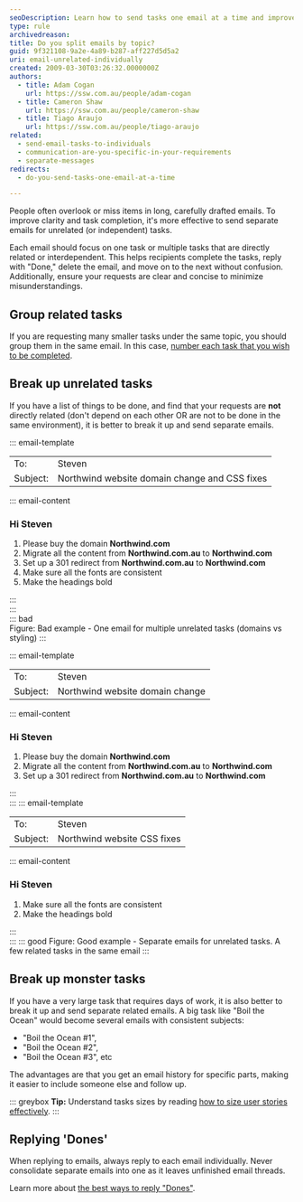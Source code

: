 ```yaml
---
seoDescription: Learn how to send tasks one email at a time and improve communication by breaking up unrelated tasks, grouping related tasks, and replying "Dones".
type: rule
archivedreason:
title: Do you split emails by topic?
guid: 9f321108-9a2e-4a89-b287-aff227d5d5a2
uri: email-unrelated-individually
created: 2009-03-30T03:26:32.0000000Z
authors:
  - title: Adam Cogan
    url: https://ssw.com.au/people/adam-cogan
  - title: Cameron Shaw
    url: https://ssw.com.au/people/cameron-shaw
  - title: Tiago Araujo
    url: https://ssw.com.au/people/tiago-araujo
related:
  - send-email-tasks-to-individuals
  - communication-are-you-specific-in-your-requirements
  - separate-messages
redirects:
  - do-you-send-tasks-one-email-at-a-time

---
```


People often overlook or miss items in long, carefully drafted emails. To improve clarity and task completion, it's more effective to send separate emails for unrelated (or independent) tasks.

Each email should focus on one task or multiple tasks that are directly related or interdependent. This helps recipients complete the tasks, reply with "Done," delete the email, and move on to the next without confusion. Additionally, ensure your requests are clear and concise to minimize misunderstandings.

<!--endintro-->

## Group related tasks

If you are requesting many smaller tasks under the same topic, you should group them in the same email. In this case, [number each task that you wish to be completed](/number-tasks-questions).

## Break up unrelated tasks

If you have a list of things to be done, and find that your requests are **not** directly related (don't depend on each other OR are not to be done in the same environment), it is better to break it up and send separate emails.

::: email-template  

| | |
| -------- | --- |
| To: | Steven |
| Subject: | Northwind website domain change and CSS fixes |  
::: email-content

### Hi Steven

1. Please buy the domain **Northwind.com**
2. Migrate all the content from **Northwind.com.au** to **Northwind.com**
3. Set up a 301 redirect from **Northwind.com.au** to **Northwind.com**
4. Make sure all the fonts are consistent
5. Make the headings bold

:::  
:::  
::: bad  
Figure: Bad example - One email for multiple unrelated tasks (domains vs styling)
:::

::: email-template  

| | |
| -------- | --- |
| To: | Steven |
| Subject: | Northwind website domain change |  
::: email-content

### Hi Steven

1. Please buy the domain **Northwind.com**
2. Migrate all the content from **Northwind.com.au** to **Northwind.com**
3. Set up a 301 redirect from **Northwind.com.au** to **Northwind.com**

:::  
:::
::: email-template  

| | |
| -------- | --- |
| To: | Steven |
| Subject: | Northwind website CSS fixes |  
::: email-content

### Hi Steven

1. Make sure all the fonts are consistent
2. Make the headings bold

:::  
:::
::: good
Figure: Good example - Separate emails for unrelated tasks. A few related tasks in the same email
:::

## Break up monster tasks

If you have a very large task that requires days of work, it is also better to break it up and send separate related emails. A big task like "Boil the Ocean" would become several emails with consistent subjects:

* "Boil the Ocean #1",
* "Boil the Ocean #2",
* "Boil the Ocean #3", etc

The advantages are that you get an email history for specific parts, making it easier to include someone else and follow up.

::: greybox
**Tip:** Understand tasks sizes by reading [how to size user stories effectively](/estimating-do-you-know-how-to-size-user-stories-effectively).
:::

## Replying 'Dones'

When replying to emails, always reply to each email individually. Never consolidate separate emails into one as it leaves unfinished email threads.

Learn more about [the best ways to reply "Dones"](/dones-do-you-reply-done-and-delete-the-original-email).
